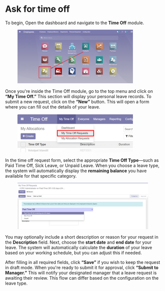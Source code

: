 # Ask for time off

To begin, Open the dashboard and navigate to the **Time Off** module.

<div align="left"><figure><img src="../../../.gitbook/assets/image (141).png" alt="" width="375"><figcaption></figcaption></figure></div>

Once you're inside the Time Off module, go to the top menu and click on **“My Time Off.”** This section will display your personal leave records. To submit a new request, click on the **“New”** button. This will open a form where you can fill out the details of your leave.



<figure><img src="../../../.gitbook/assets/image (142).png" alt="" width="375"><figcaption></figcaption></figure>

In the time off request form, select the appropriate **Time Off Type**—such as Paid Time Off, Sick Leave, or Unpaid Leave. When you choose a leave type, the system will automatically display the **remaining balance** you have available for that specific category.&#x20;

<figure><img src="../../../.gitbook/assets/image (144).png" alt=""><figcaption></figcaption></figure>

You may optionally include a short description or reason for your request in the **Description** field. Next, choose the **start date** and **end date** for your leave. The system will automatically calculate the **duration** of your leave based on your working schedule, but you can adjust this if needed.

After filling in all required fields, click **“Save”** if you wish to keep the request in draft mode. When you're ready to submit it for approval, click **“Submit to Manager.”** This will notify your designated manager that a leave request is awaiting their review. This flow can differ based on the configuration on the leave type.&#x20;
